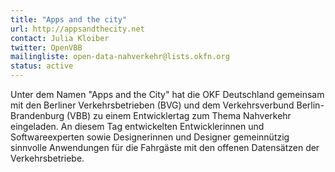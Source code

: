 ```yaml
---
title: "Apps and the city"
url: http://appsandthecity.net
contact: Julia Kloiber
twitter: OpenVBB
mailingliste: open-data-nahverkehr@lists.okfn.org
status: active
---
```


Unter dem Namen "Apps and the City" hat die OKF Deutschland gemeinsam mit den Berliner Verkehrsbetrieben (BVG) und dem Verkehrsverbund Berlin-Brandenburg (VBB) zu einem Entwicklertag zum Thema Nahverkehr eingeladen. An diesem Tag entwickelten Entwicklerinnen und Softwareexperten sowie Designerinnen und Designer gemeinnützig sinnvolle Anwendungen für die Fahrgäste mit den offenen Datensätzen der Verkehrsbetriebe.
